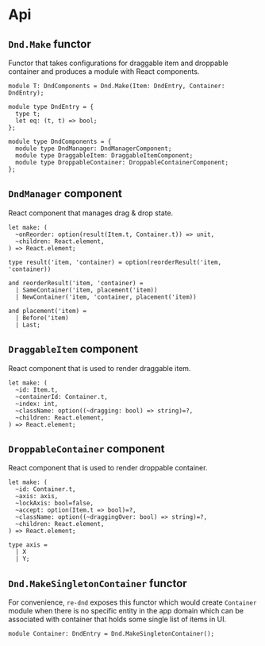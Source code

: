 # Api

## `Dnd.Make` functor
Functor that takes configurations for draggable item and droppable container and produces a module with React components.

```reason
module T: DndComponents = Dnd.Make(Item: DndEntry, Container: DndEntry);

module type DndEntry = {
  type t;
  let eq: (t, t) => bool;
};

module type DndComponents = {
  module type DndManager: DndManagerComponent;
  module type DraggableItem: DraggableItemComponent;
  module type DroppableContainer: DroppableContainerComponent;
};
```

## `DndManager` component
React component that manages drag & drop state.

```reason
let make: (
  ~onReorder: option(result(Item.t, Container.t)) => unit,
  ~children: React.element,
) => React.element;

type result('item, 'container) = option(reorderResult('item, 'container))

and reorderResult('item, 'container) =
  | SameContainer('item, placement('item))
  | NewContainer('item, 'container, placement('item))

and placement('item) =
  | Before('item)
  | Last;
```

## `DraggableItem` component
React component that is used to render draggable item.

```reason
let make: (
  ~id: Item.t,
  ~containerId: Container.t,
  ~index: int,
  ~className: option((~dragging: bool) => string)=?,
  ~children: React.element,
) => React.element;
```

## `DroppableContainer` component
React component that is used to render droppable container.

```reason
let make: (
  ~id: Container.t,
  ~axis: axis,
  ~lockAxis: bool=false,
  ~accept: option(Item.t => bool)=?,
  ~className: option((~draggingOver: bool) => string)=?,
  ~children: React.element,
) => React.element;

type axis =
  | X
  | Y;
```

## `Dnd.MakeSingletonContainer` functor
For convenience, `re-dnd` exposes this functor which would create `Container` module when there is no specific entity in the app domain which can be associated with container that holds some single list of items in UI.

```reason
module Container: DndEntry = Dnd.MakeSingletonContainer();
```
